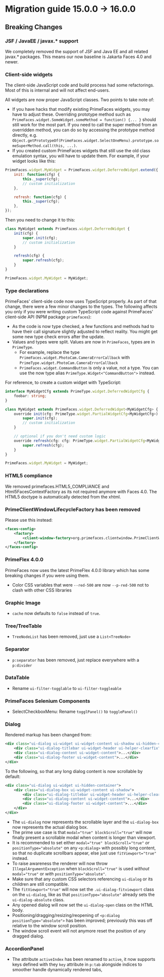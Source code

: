 # Migration guide 15.0.0 -> 16.0.0

## Breaking Changes

### JSF / JavaEE / javax.* support

We completely removed the support of JSF and Java EE and all related javax.* packages.
This means our now baseline is Jakarta Faces 4.0 and newer.

### Client-side widgets

The client-side JavaScript code and build process had some refactorings. Most of this is internal and
will not affect end-users.

All widgets are now proper JavaScript classes. Two points to take note of:

* If you have hacks that modify existing PrimeFaces widgets, you may have to adjust these.
  Overriding prototype method such as `PrimeFaces.widget.SomeWidget.someMethod = function() {... }`
  should still work for the most part. If you need to call the super method from an overridden
  method, you can do so by accessing the prototype method directly, e.g.
  `Object.getPrototypeOf(PrimeFaces.widget.SelectOneMenu).prototype.someSuperMethod.call(this, ...)`.
* If you created custom PrimeFaces widgets that still use the old class emulation syntax,
  you will have to update them. For example, if your widget looks like this:

```js
PrimeFaces.widget.MyWidget = PrimeFaces.widget.DeferredWidget.extend({
    init: function(cfg) {
        this._super(cfg);
        // custom initialization
    },

    refresh: function(cfg) {
        this._super(cfg);
    },
});
```

Then you need to change it to this:

```js
class MyWidget extends PrimeFaces.widget.DeferredWidget {
    init(cfg) {
        super.init(cfg);
        // custom initialization
    }

    refresh(cfg) {
        super.refresh(cfg);
    }
}

PrimeFaces.widget.MyWidget = MyWidget;
```

### Type declarations

PrimeFaces' client-side code now uses TypeScript properly. As part of that change,
there were a few minor changes to the types. The following affects you only if
you were writing custom TypeScript code against PrimeFaces' client-side API
(NPM package `primefaces`):

* As the code is now type checked, a few functions and methods had to have their
  call signature slightly adjusted to reflect reality. You might get some new
  type check errors after the update.
* Values and types were split. Values are now in `PrimeFaces`, types are in
  `PrimeType`. 
  * For example, replace the type `PrimeFaces.widget.PhotoCam.CameraErrorCallback`
    with `PrimeType.widget.PhotoCam.CameraErrorCallback`
  * `PrimeFaces.widget.CommandButton` is only a value, not a type. You can
    use the now type alias `PrimeType.Widget<"CommandButton">` instead.

For reference, to create a custom widget with TypeScript:

```ts
interface MyWidgetCfg extends PrimeType.widget.DeferredWidgetCfg {
    foobar: string;
}

class MyWidget extends PrimeFaces.widget.DeferredWidget<MyWidgetCfg> {
    override init(cfg: PrimeType.widget.PartialWidgetCfg<MyWidgetCfg>): void {
        super.init(cfg);
        // custom initialization
    }

    // optional if you don't need custom logic
    override refresh(cfg: cfg: PrimeType.widget.PartialWidgetCfg<MyWidgetCfg>): void {
        super.refresh(cfg);
    }
}

PrimeFaces.widget.MyWidget = MyWidget;
```

### HTML5 compliance

We removed primefaces.HTML5_COMPLIANCE and Html5FacesContextFactory as its not required anymore with Faces 4.0. The HTML5 doctype is automatically detected from the xhtml.

### PrimeClientWindowLifecycleFactory has been removed

Please use this instead:

```xml
<faces-config>
    <factory>
        <client-window-factory>org.primefaces.clientwindow.PrimeClientWindowFactory</client-window-factory>
    </factory>
</faces-config>
```

### PrimeFlex 4.0.0

PrimeFaces now uses the latest PrimeFlex 4.0.0 library which has some breaking changes if you were using them.

 * Color CSS variables that were `--red-500` are now `--p-red-500` not to clash with other CSS libraries

### Graphic Image

* `cache` now defaults to `false` instead of `true`.

### Tree/TreeTable

* `TreeNodeList` has been removed, just use a `List<TreeNode>`

### Separator

* `p:separator` has been removed, just replace everywhere with a `p:divider`

### DataTable

* Rename `ui-filter-togglable` to `ui-filter-toggleable`

### PrimeFaces Selenium Components

* SelectCheckboxMenu: Rename `togglPanel()` to `togglePanel()`

### Dialog

Rendered markup has been changed from:

```xml
<div class="ui-dialog ui-widget ui-widget-content ui-shadow ui-hidden-container">
    <div class="ui-dialog-titlebar ui-widget-header ui-helper-clearfix">...</div>
    <div class="ui-dialog-content ui-widget-content">...</div>
    <div class="ui-dialog-footer ui-widget-content">...</div>
</div>
```

To the following, so that any long dialog content is now scrollable by default:

```xml
<div class="ui-dialog ui-widget ui-hidden-container">
    <div class="ui-dialog-box ui-widget-content ui-shadow">
        <div class="ui-dialog-titlebar ui-widget-header ui-helper-clearfix">...</div>
        <div class="ui-dialog-content ui-widget-content">...</div>
        <div class="ui-dialog-footer ui-widget-content">...</div>
    </div>
</div>
```

* The `ui-dialog` now represents the scrollable layer and the `ui-dialog-box` now represents the actual dialog box.
* The prime use case is that `modal="true" blockScroll="true"` will now finally present a scrollable modal when content is longer than viewport.
* It is recommended to set either `modal="true" blockScroll="true"` *or* `positionType="absolute"` on any `<p:dialog>` with possibly long content, so that no duplicate scrollbars appear, else just use `fitViewport="true"` instead.
* To raise awareness the renderer will now throw `IllegalArgumentException` when `blockScroll="true"` is used *without* `modal="true"` or *with* `positionType="absolute"`.
* Make sure that any custom CSS selectors referencing `ui-dialog` or its children are still compatible.
* The `fitViewport="true"` will now set the `.ui-dialog-fitviewport` class on the `ui-dialog`, like as that `positionType="absolute"` already sets the `ui-dialog-absolute` class.
* Any opened dialog will now set the `ui-dialog-open` class on the HTML body.
* Positioning/dragging/resizing/reopening of `<p:dialog positionType="absolute">` has been improved; previously this was off relative to the window scroll position.
* The window scroll event will not anymore reset the position of any dragged dialog.

### AccordionPanel
* The attribute `activeIndex` has been renamed to `active`, it now supports keys defined with they `key` attribute in `p:tab` alongside indices to smoother handle dynamically rendered tabs,
